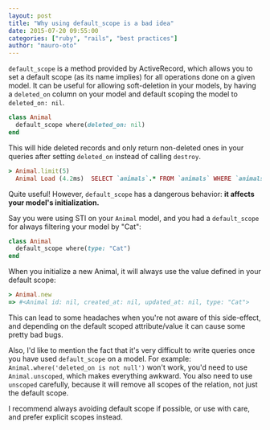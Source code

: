 ```yaml
---
layout: post
title: "Why using default_scope is a bad idea"
date: 2015-07-20 09:55:00
categories: ["ruby", "rails", "best practices"]
author: "mauro-oto"
---
```


`default_scope` is a method provided by ActiveRecord, which allows you to set
a default scope (as its name implies) for all operations done on a given model.
It can be useful for allowing soft-deletion in your models, by having a
`deleted_on` column on your model and default scoping the model to
`deleted_on: nil`.

```ruby
class Animal
  default_scope where(deleted_on: nil)
end
```

This will hide deleted records and only return non-deleted
ones in your queries after setting `deleted_on` instead of
calling `destroy`.

```ruby
> Animal.limit(5)
  Animal Load (4.2ms)  SELECT `animals`.* FROM `animals` WHERE `animals`.`deleted_on` IS NULL LIMIT 10
```

Quite useful! However, `default_scope` has a dangerous behavior:
**it affects your model's initialization.**

Say you were using STI on your `Animal` model, and you had a `default_scope`
for always filtering your model by "Cat":

```ruby
class Animal
  default_scope where(type: "Cat")
end
```

When you initialize a new Animal, it will always use the value defined in
your default scope:

```ruby
> Animal.new
=> #<Animal id: nil, created_at: nil, updated_at: nil, type: "Cat">
```

This can lead to some headaches when you're not aware of this side-effect, and
depending on the default scoped attribute/value it can cause some pretty bad
bugs.

Also, I'd like to mention the fact that it's very difficult to write queries
once you have used `default_scope` on a model. For example:
`Animal.where('deleted_on is not null')` won't work, you'd need to use
`Animal.unscoped`, which makes everything awkward. You also need to use
`unscoped` carefully, because it will remove all scopes of the relation, not just
the default scope.

I recommend always avoiding default scope if possible, or use with care, and
prefer explicit scopes instead.
